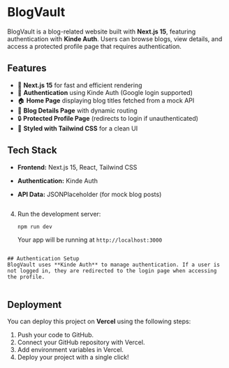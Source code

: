 # BlogVault

BlogVault is a blog-related website built with **Next.js 15**, featuring authentication with **Kinde Auth**. Users can browse blogs, view details, and access a protected profile page that requires authentication.

## Features
- 🚀 **Next.js 15** for fast and efficient rendering
- 🔑 **Authentication** using Kinde Auth (Google login supported)
- 🏠 **Home Page** displaying blog titles fetched from a mock API
- 📄 **Blog Details Page** with dynamic routing
- 🔒 **Protected Profile Page** (redirects to login if unauthenticated)
- 🎨 **Styled with Tailwind CSS** for a clean UI

## Tech Stack
- **Frontend:** Next.js 15, React, Tailwind CSS
- **Authentication:** Kinde Auth
- **API Data:** JSONPlaceholder (for mock blog posts)

   ```
4. Run the development server:
   ```sh
   npm run dev
   ```
   Your app will be running at `http://localhost:3000`

```

## Authentication Setup
BlogVault uses **Kinde Auth** to manage authentication. If a user is not logged in, they are redirected to the login page when accessing the profile.


```

## Deployment
You can deploy this project on **Vercel** using the following steps:
1. Push your code to GitHub.
2. Connect your GitHub repository with Vercel.
3. Add environment variables in Vercel.
4. Deploy your project with a single click!



